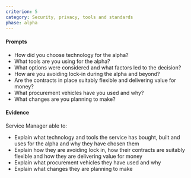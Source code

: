 ```yaml
---
criterion: 5
category: Security, privacy, tools and standards
phase: alpha
---
```


#### Prompts

* How did you choose technology for the alpha?
* What tools are you using for the alpha?
* What options were considered and what factors led to the decision?
* How are you avoiding lock-in during the alpha and beyond?
* Are the contracts in place suitably flexible and delivering value for money?
* What procurement vehicles have you used and why?
* What changes are you planning to make?

#### Evidence

Service Manager able to:

* Explain what technology and tools the service has bought, built and uses for the alpha and why they have chosen them
* Explain how they are avoiding lock in, how their contracts are suitably flexible and how they are delivering value for money
* Explain what procurement vehicles they have used and why
* Explain what changes they are planning to make
